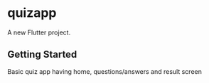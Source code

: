 # quizapp

A new Flutter project.

## Getting Started

Basic quiz app having home, questions/answers and result screen
